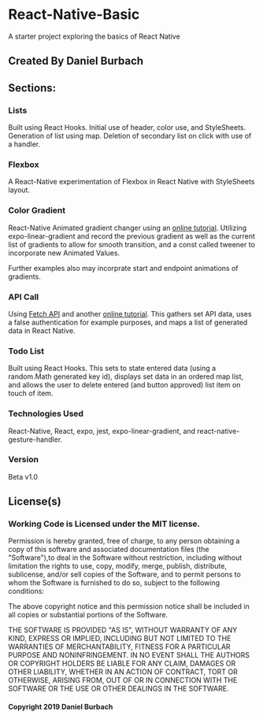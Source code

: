 # React-Native-Basic
A starter project exploring the basics of React Native

## Created By Daniel Burbach

## __Sections:__

### __Lists__
Built using React Hooks. Initial use of header, color use, and StyleSheets. Generation of list using map. Deletion of secondary list on click with use of a handler.

### __Flexbox__
A React-Native experimentation of Flexbox in React Native with StyleSheets layout.

### __Color Gradient__
React-Native Animated gradient changer using an [online tutorial](https://medium.com/@GroundControl/animating-gradients-in-react-native-8853dbd97d02). Utilizing expo-linear-gradient and record the previous gradient as well as the current list of gradients to allow for smooth transition, and a const called tweener to incorporate new Animated Values. 

Further examples also may incorprate start and endpoint animations of gradients.

### __API Call__
Using [Fetch API](https://facebook.github.io/react-native/docs/network) and another [online tutorial](https://www.youtube.com/watch?v=1yJu_4RkaIc). This gathers set API data, uses a false authentication for example purposes, and maps a list of generated data in React Native.

### __Todo List__
Built using React Hooks. This sets to state entered data (using a random.Math generated key id), displays set data in an ordered map list, and allows the user to delete entered (and button approved) list item on touch of item.

### __Technologies Used__

  React-Native, React, expo, jest, expo-linear-gradient, and react-native-gesture-handler.

### __Version__

Beta v1.0

## License(s)
### Working Code is Licensed under the MIT license.

Permission is hereby granted, free of charge, to any person obtaining a copy of this software and associated documentation files (the "Software"),to deal in the Software without restriction, including without limitation the rights to use, copy, modify, merge, publish, distribute, sublicense,
and/or sell copies of the Software, and to permit persons to whom the Software is furnished to do so, subject to the following conditions:

The above copyright notice and this permission notice shall be included in all copies or substantial portions of the Software.

THE SOFTWARE IS PROVIDED "AS IS", WITHOUT WARRANTY OF ANY KIND, EXPRESS OR IMPLIED, INCLUDING BUT NOT LIMITED TO THE WARRANTIES OF MERCHANTABILITY,
FITNESS FOR A PARTICULAR PURPOSE AND NONINFRINGEMENT. IN NO EVENT SHALL THE AUTHORS OR COPYRIGHT HOLDERS BE LIABLE FOR ANY CLAIM, DAMAGES OR OTHER LIABILITY,
WHETHER IN AN ACTION OF CONTRACT, TORT OR OTHERWISE, ARISING FROM, OUT OF OR IN CONNECTION WITH THE SOFTWARE OR THE USE OR OTHER DEALINGS IN THE SOFTWARE.

#### Copyright 2019 Daniel Burbach